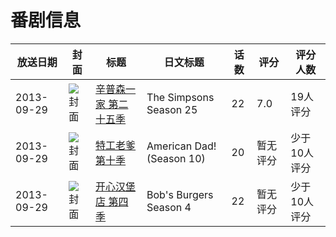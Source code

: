 # 番剧信息

|放送日期|封面|标题|日文标题|话数|评分|评分人数|
|---|---|---|---|---|---|---|
|2013-09-29|![封面](https://lain.bgm.tv/pic/cover/c/c8/e8/87251_oz8we.jpg)|[辛普森一家 第二十五季](https://bangumi.tv/subject/87251)|The Simpsons Season 25|22|7.0|19人评分|
|2013-09-29|![封面](https://lain.bgm.tv/pic/cover/c/8f/72/126714_4NVD3.jpg)|[特工老爹 第十季](https://bangumi.tv/subject/126714)|American Dad! (Season 10)|20|暂无评分|少于10人评分|
|2013-09-29|![封面](https://lain.bgm.tv/pic/cover/c/3f/44/128502_ZP7bL.jpg)|[开心汉堡店 第四季](https://bangumi.tv/subject/128502)|Bob's Burgers Season 4|22|暂无评分|少于10人评分|
